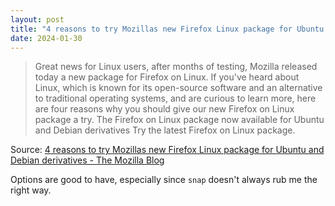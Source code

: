 ```yaml
---
layout: post
title: "4 reasons to try Mozillas new Firefox Linux package for Ubuntu and Debian derivatives"
date: 2024-01-30
---
```


> Great news for Linux users, after months of testing, Mozilla released
today a new package for Firefox on Linux. If you've heard about Linux,
which is known for its open-source software and an alternative to
traditional operating systems, and are curious to learn more, here are four
reasons why you should give our new Firefox on Linux package a try. The
Firefox on Linux package now available for Ubuntu and Debian derivatives
Try the latest Firefox on Linux package.

Source: [4 reasons to try Mozillas new Firefox Linux package for Ubuntu
and Debian derivatives - The Mozilla Blog](
https://blog.mozilla.org/en/products/4-reasons-to-try-mozillas-new-firefox-linux-package-for-ubuntu-and-debian-derivatives/
)

Options are good to have, especially since `snap` doesn't always rub me the
right way.

